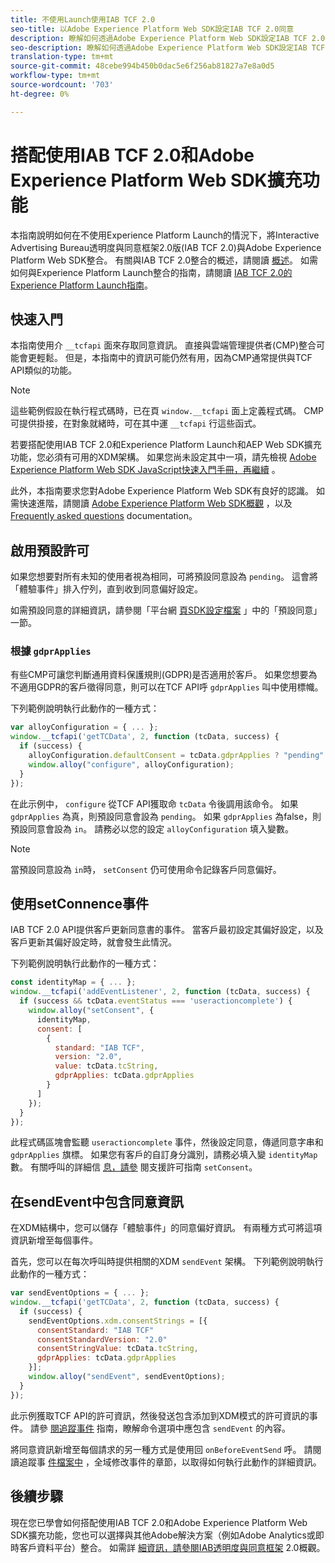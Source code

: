 ```yaml
---
title: 不使用Launch使用IAB TCF 2.0
seo-title: 以Adobe Experience Platform Web SDK設定IAB TCF 2.0同意
description: 瞭解如何透過Adobe Experience Platform Web SDK設定IAB TCF 2.0同意
seo-description: 瞭解如何透過Adobe Experience Platform Web SDK設定IAB TCF 2.0同意
translation-type: tm+mt
source-git-commit: 48cebe994b450b0dac5e6f256ab81827a7e8a0d5
workflow-type: tm+mt
source-wordcount: '703'
ht-degree: 0%

---
```



# 搭配使用IAB TCF 2.0和Adobe Experience Platform Web SDK擴充功能

本指南說明如何在不使用Experience Platform Launch的情況下，將Interactive Advertising Bureau透明度與同意框架2.0版(IAB TCF 2.0)與Adobe Experience Platform Web SDK整合。 有關與IAB TCF 2.0整合的概述，請閱讀 [概述](./overview.md)。 如需如何與Experience Platform Launch整合的指南，請閱讀 [IAB TCF 2.0的Experience Platform Launch指南](./with-launch.md)。

## 快速入門

本指南使用介 `__tcfapi` 面來存取同意資訊。 直接與雲端管理提供者(CMP)整合可能會更輕鬆。 但是，本指南中的資訊可能仍然有用，因為CMP通常提供與TCF API類似的功能。

>[!NOTE]
>
>這些範例假設在執行程式碼時，已在頁 `window.__tcfapi` 面上定義程式碼。 CMP可提供掛接，在對象就緒時，可在其中運 `__tcfapi` 行這些函式。

若要搭配使用IAB TCF 2.0和Experience Platform Launch和AEP Web SDK擴充功能，您必須有可用的XDM架構。 如果您尚未設定其中一項，請先檢視 [Adobe Experience Platform Web SDK JavaScript快速入門手冊，再繼續](../../getting-started/quick-start-without-launch.md) 。

此外，本指南要求您對Adobe Experience Platform Web SDK有良好的認識。 如需快速進階，請閱讀 [Adobe Experience Platform Web SDK概觀](../../home.md) ，以及 [Frequently asked questions](../../getting-started/web-sdk-faq.md) documentation。

## 啟用預設許可

如果您想要對所有未知的使用者視為相同，可將預設同意設為 `pending`。 這會將「體驗事件」排入佇列，直到收到同意偏好設定。

如需預設同意的詳細資訊，請參閱「平台網 [頁SDK設定檔案](../../fundamentals/configuring-the-sdk.md#default-consent) 」中的「預設同意」一節。

### 根據 `gdprApplies`

有些CMP可讓您判斷通用資料保護規則(GDPR)是否適用於客戶。 如果您想要為不適用GDPR的客戶徵得同意，則可以在TCF API呼 `gdprApplies` 叫中使用標幟。

下列範例說明執行此動作的一種方式：

```javascript
var alloyConfiguration = { ... };
window.__tcfapi('getTCData', 2, function (tcData, success) {
  if (success) {
    alloyConfiguration.defaultConsent = tcData.gdprApplies ? "pending" : "in";
    window.alloy("configure", alloyConfiguration);
  }
});
```

在此示例中， `configure` 從TCF API獲取命 `tcData` 令後調用該命令。 如果 `gdprApplies` 為真，則預設同意會設為 `pending`。 如果 `gdprApplies` 為false，則預設同意會設為 `in`。 請務必以您的設定 `alloyConfiguration` 填入變數。

>[!NOTE]
>
>當預設同意設為 `in`時， `setConsent` 仍可使用命令記錄客戶同意偏好。

## 使用setConnence事件

IAB TCF 2.0 API提供客戶更新同意書的事件。 當客戶最初設定其偏好設定，以及客戶更新其偏好設定時，就會發生此情況。

下列範例說明執行此動作的一種方式：

```javascript
const identityMap = { ... };
window.__tcfapi('addEventListener', 2, function (tcData, success) {
  if (success && tcData.eventStatus === 'useractioncomplete') {
    window.alloy("setConsent", {
      identityMap,
      consent: [
        {
          standard: "IAB TCF",
          version: "2.0",
          value: tcData.tcString,
          gdprApplies: tcData.gdprApplies
        }
      ]
    });
  }
});
```

此程式碼區塊會監聽 `useractioncomplete` 事件，然後設定同意，傳遞同意字串和 `gdprApplies` 旗標。 如果您有客戶的自訂身分識別，請務必填入變 `identityMap` 數。 有關呼叫的詳細信 [息，請參](../../fundamentals/supporting-consent.md) 閱支援許可指南 `setConsent`。

## 在sendEvent中包含同意資訊

在XDM結構中，您可以儲存「體驗事件」的同意偏好資訊。 有兩種方式可將這項資訊新增至每個事件。

首先，您可以在每次呼叫時提供相關的XDM `sendEvent` 架構。 下列範例說明執行此動作的一種方式：

```javascript
var sendEventOptions = { ... };
window.__tcfapi('getTCData', 2, function (tcData, success) {
  if (success) {
    sendEventOptions.xdm.consentStrings = [{
      consentStandard: "IAB TCF"
      consentStandardVersion: "2.0"
      consentStringValue: tcData.tcString,
      gdprApplies: tcData.gdprApplies
    }];
    window.alloy("sendEvent", sendEventOptions);
  }
});
```

此示例獲取TCF API的許可資訊，然後發送包含添加到XDM模式的許可資訊的事件。 請參 [閱追蹤事件](../../fundamentals/tracking-events.md) 指南，瞭解命令選項中應包含 `sendEvent` 的內容。

將同意資訊新增至每個請求的另一種方式是使用回 `onBeforeEventSend` 呼。 請閱讀追蹤事 [件檔案中](../../fundamentals/tracking-events.md#modifying-events-globally) ，全域修改事件的章節，以取得如何執行此動作的詳細資訊。

## 後續步驟

現在您已學會如何搭配使用IAB TCF 2.0和Adobe Experience Platform Web SDK擴充功能，您也可以選擇與其他Adobe解決方案（例如Adobe Analytics或即時客戶資料平台）整合。 如需詳 [細資訊，請參閱IAB透明度與同意框架](./overview.md) 2.0概觀。
